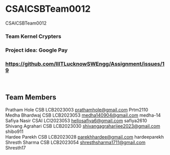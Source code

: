 # CSAICSBTeam0012
CSAICSBTeam0012

### Team Kernel Crypters
### Project idea: Google Pay
### https://github.com/IIITLucknowSWEngg/Assignment/issues/19
<br>

## Team Members

Pratham Hole CSB LCB2023003 prathamhole@gmail.com Prtm2110<br>
Medha Bhardwaj CSB LCB2023053 medha140904@gmail.com medha-14<br>
Safiya Nasir CSAI LCI2023053 hellosafiya6@gmail.com safiya2610<br>
Shivang Agrahari CSB LCB2023030 shivangagraharijee2023@gmail.com shibo911<br>
Hardee Parekh CSB LCB2023028 parekhhardee@gmail.com hardeeparekh<br>
Shresth Sharma CSB LCB2023054 shresthsharma1711@gmail.com Shresth17<br>
